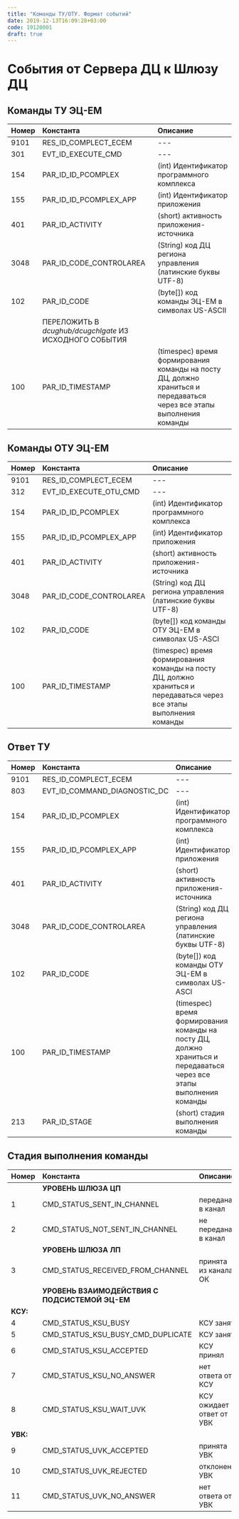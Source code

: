 ```yaml
---
title: "Команды ТУ/ОТУ. Формат событий"
date: 2019-12-13T16:09:28+03:00
code: 19120001
draft: true
---
```


# События от Сервера ДЦ к Шлюзу ДЦ

## Команды ТУ ЭЦ-ЕМ
| Номер |                        Константа                        |                                                       Описание                                                        |
|:------|:-------------------------------------------------------|:---------------------------------------------------------------------------------------------------------------------|
| 9101  |                  RES_ID_COMPLECT_ECEM                   |                                                          ---                                                          |
| 301   |                   EVT_ID_EXECUTE_CMD                    |                                                          ---                                                          |
| 154   |                   PAR_ID_ID_PCOMPLEX                    |                                      (int) Идентификатор программного комплекса                                       |
| 155   |                 PAR_ID_ID_PCOMPLEX_APP                  |                                            (int) Идентификатор приложения                                             |
| 401   |                     PAR_ID_ACTIVITY                     |                                        (short) активность приложения-источника                                        |
| 3048  |                 PAR_ID_CODE_CONTROLAREA                 |                              (String) код ДЦ региона управления (латинские буквы UTF-8)                               |
| 102   |                       PAR_ID_CODE                       |                                    (byte[]) код команды ЭЦ-ЕМ в символах US-ASCII                                     |
|       | ПЕРЕЛОЖИТЬ В *dcughub/dcugchlgate* ИЗ ИСХОДНОГО СОБЫТИЯ |                                                                                                                       |
| 100   |                    PAR_ID_TIMESTAMP                     | (timespec) время формирования команды на посту ДЦ, должно храниться и передаваться через все этапы выполнения команды |
## Команды ОТУ ЭЦ-ЕМ
| Номер |        Константа        |                                                       Описание                                                        |
|:------|:-----------------------|:---------------------------------------------------------------------------------------------------------------------|
| 9101  |  RES_ID_COMPLECT_ECEM   |                                                          ---                                                          |
| 312   | EVT_ID_EXECUTE_OTU_CMD  |                                                          ---                                                          |
| 154   |   PAR_ID_ID_PCOMPLEX    |                                      (int) Идентификатор программного комплекса                                       |
| 155   | PAR_ID_ID_PCOMPLEX_APP  |                                            (int) Идентификатор приложения                                             |
| 401   |     PAR_ID_ACTIVITY     |                                        (short) активность приложения-источника                                        |
| 3048  | PAR_ID_CODE_CONTROLAREA |                              (String) код ДЦ региона управления (латинские буквы UTF-8)                               |
| 102   |       PAR_ID_CODE       |                                   (byte[]) код команды ОТУ ЭЦ-ЕМ в символах US-ASCI                                   |
| 100   |    PAR_ID_TIMESTAMP     | (timespec) время формирования команды на посту ДЦ, должно храниться и передаваться через все этапы выполнения команды |
## Ответ ТУ
| Номер |          Константа           |                                                       Описание                                                        |
|:------|:----------------------------|:---------------------------------------------------------------------------------------------------------------------|
| 9101  |     RES_ID_COMPLECT_ECEM     |                                                          ---                                                          |
| 803   | EVT_ID_COMMAND_DIAGNOSTIC_DC |                                                          ---                                                          |
| 154   |      PAR_ID_ID_PCOMPLEX      |                                      (int) Идентификатор программного комплекса                                       |
| 155   |    PAR_ID_ID_PCOMPLEX_APP    |                                            (int) Идентификатор приложения                                             |
| 401   |       PAR_ID_ACTIVITY        |                                        (short) активность приложения-источника                                        |
| 3048  |   PAR_ID_CODE_CONTROLAREA    |                              (String) код ДЦ региона управления (латинские буквы UTF-8)                               |
| 102   |         PAR_ID_CODE          |                                   (byte[]) код команды ОТУ ЭЦ-ЕМ в символах US-ASCI                                   |
| 100   |       PAR_ID_TIMESTAMP       | (timespec) время формирования команды на посту ДЦ, должно храниться и передаваться через все этапы выполнения команды |
| 213   |         PAR_ID_STAGE         |                                           (short) стадия выполнения команды                                           |

## Стадия выполнения команды
| Номер    |                   Константа                    |         Описание         |
|:---------|:----------------------------------------------|:------------------------|
|          |              **УРОВЕНЬ ШЛЮЗА ЦП**              |                          |
| 1        |           CMD_STATUS_SENT_IN_CHANNEL           |     передана в канал     |
| 2        |         CMD_STATUS_NOT_SENT_IN_CHANNEL         |   не передана в канал    |
|          |              **УРОВЕНЬ ШЛЮЗА ЛП**              |                          |
| 3        |        CMD_STATUS_RECEIVED_FROM_CHANNEL        |   принята из канала ОК   |
|          | **УРОВЕНЬ ВЗАИМОДЕЙСТВИЯ С ПОДСИСТЕМОЙ ЭЦ-ЕМ** |                          |
| **КСУ:** |                                                |                          | 
| 4        |              CMD_STATUS_KSU_BUSY               |        КСУ занят         |
| 5        |       CMD_STATUS_KSU_BUSY_CMD_DUPLICATE        |        КСУ занят         |
| 6        |            CMD_STATUS_KSU_ACCEPTED             |        КСУ принял        |
| 7        |            CMD_STATUS_KSU_NO_ANSWER            |    нет ответа от КСУ     |
| 8        |            CMD_STATUS_KSU_WAIT_UVK             | КСУ ожидает ответ от УВК |
| **УВК:** |                                                |                          |
| 9        |            CMD_STATUS_UVK_ACCEPTED             |       принята УВК        |
| 10       |            CMD_STATUS_UVK_REJECTED             |      отклонена УВК       |
| 11       |            CMD_STATUS_UVK_NO_ANSWER            |    нет ответа от УВК     |
